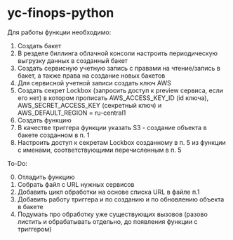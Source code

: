 # yc-finops-python

Для работы функции необходимо:

1.  Создать бакет
2.  В резделе биллинга облачной консоли настроить периодическую выгрузку данных в созданный бакет
3.  Создать сервисную учетную запись с правами на чтение/запись в бакет, а также права на создание новых бакетов
4.  Для сервисной учетной записи создать ключ AWS
5.  Создать секрет Lockbox (запросить доступ к preview сервиса, если его нет) в котором прописать AWS\_ACCESS\_KEY\_ID (id ключа), AWS\_SECRET\_ACCESS\_KEY (секретный ключ) и AWS\_DEFAULT\_REGION = ru-central1
6.  Создать функцию
7.  В качестве триггера функции указать S3 - создание объекта в бакете созданном в п. 1
8.  Настроить доступ к секретам Lockbox созданному в п. 5 из функции с именами, соответствующими перечисленным в п. 5

To-Do:

0. Отладить функцию
1. Собрать файл с URL нужных сервисов
2. Добавить цикл обработки на основе списка URL в файле п.1
3. Добавить работу триггера и по созданию и по обновлению объекта в бакете
4. Подумать про обработку уже существующих вызовов (разово листить и обрабатывать отдельно, до появления функции с триггером)
